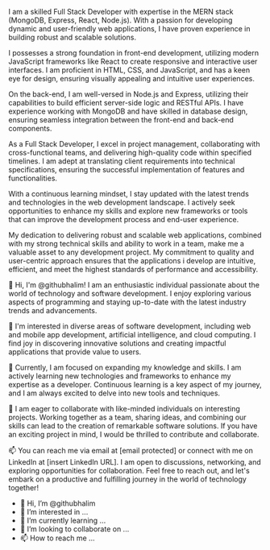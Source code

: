 I am a skilled Full Stack Developer with expertise in the MERN stack (MongoDB, Express, React, Node.js). With a passion for developing dynamic and user-friendly web applications, I have proven experience in building robust and scalable solutions.

I possesses a strong foundation in front-end development, utilizing modern JavaScript frameworks like React to create responsive and interactive user interfaces. I am proficient in HTML, CSS, and JavaScript, and has a keen eye for design, ensuring visually appealing and intuitive user experiences.

On the back-end, I am well-versed in Node.js and Express, utilizing their capabilities to build efficient server-side logic and RESTful APIs. I have experience working with MongoDB and have skilled in database design, ensuring seamless integration between the front-end and back-end components.

As a Full Stack Developer, I excel in project management, collaborating with cross-functional teams, and delivering high-quality code within specified timelines. I am adept at translating client requirements into technical specifications, ensuring the successful implementation of features and functionalities.

With a continuous learning mindset, I stay updated with the latest trends and technologies in the web development landscape. I actively seek opportunities to enhance my skills and explore new frameworks or tools that can improve the development process and end-user experience.

My dedication to delivering robust and scalable web applications, combined with my strong technical skills and ability to work in a team, make me a valuable asset to any development project. My commitment to quality and user-centric approach ensures that the applications i develop are intuitive, efficient, and meet the highest standards of performance and accessibility.


👋 Hi, I'm @githubhalim! I am an enthusiastic individual passionate about the world of technology and software development. I enjoy exploring various aspects of programming and staying up-to-date with the latest industry trends and advancements.

👀 I'm interested in diverse areas of software development, including web and mobile app development, artificial intelligence, and cloud computing. I find joy in discovering innovative solutions and creating impactful applications that provide value to users.

🌱 Currently, I am focused on expanding my knowledge and skills. I am actively learning new technologies and frameworks to enhance my expertise as a developer. Continuous learning is a key aspect of my journey, and I am always excited to delve into new tools and techniques.

💞️ I am eager to collaborate with like-minded individuals on interesting projects. Working together as a team, sharing ideas, and combining our skills can lead to the creation of remarkable software solutions. If you have an exciting project in mind, I would be thrilled to contribute and collaborate.

📫 You can reach me via email at [email protected] or connect with me on LinkedIn at [insert LinkedIn URL]. I am open to discussions, networking, and exploring opportunities for collaboration. Feel free to reach out, and let's embark on a productive and fulfilling journey in the world of technology together!

- 👋 Hi, I’m @githubhalim
- 👀 I’m interested in ...
- 🌱 I’m currently learning ...
- 💞️ I’m looking to collaborate on ...
- 📫 How to reach me ...

<!---
githubhalim/githubhalim is a ✨ special ✨ repository because its `README.md` (this file) appears on your GitHub profile.
You can click the Preview link to take a look at your changes.
--->
